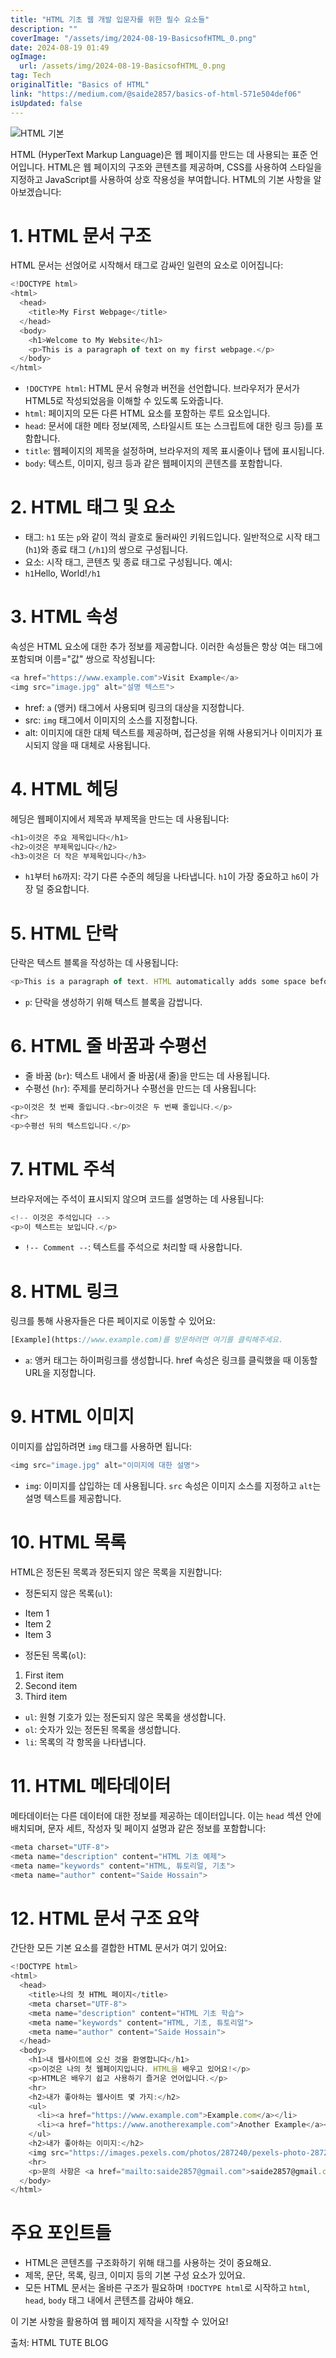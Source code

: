 ```yaml
---
title: "HTML 기초 웹 개발 입문자를 위한 필수 요소들"
description: ""
coverImage: "/assets/img/2024-08-19-BasicsofHTML_0.png"
date: 2024-08-19 01:49
ogImage: 
  url: /assets/img/2024-08-19-BasicsofHTML_0.png
tag: Tech
originalTitle: "Basics of HTML"
link: "https://medium.com/@saide2857/basics-of-html-571e504def06"
isUpdated: false
---
```




![HTML 기본](/assets/img/2024-08-19-BasicsofHTML_0.png)

HTML (HyperText Markup Language)은 웹 페이지를 만드는 데 사용되는 표준 언어입니다. HTML은 웹 페이지의 구조와 콘텐츠를 제공하며, CSS를 사용하여 스타일을 지정하고 JavaScript를 사용하여 상호 작용성을 부여합니다. HTML의 기본 사항을 알아보겠습니다:

# 1. HTML 문서 구조

HTML 문서는 선얹어로 시작해서 태그로 감싸인 일련의 요소로 이어집니다:


<!-- cozy-coder - 수평 -->
<ins class="adsbygoogle"
     style="display:block"
     data-ad-client="ca-pub-4877378276818686"
     data-ad-slot="1107185301"
     data-ad-format="auto"
     data-full-width-responsive="true"></ins>
<script>
     (adsbygoogle = window.adsbygoogle || []).push({});
</script>

```js
<!DOCTYPE html>
<html>
  <head>
    <title>My First Webpage</title>
  </head>
  <body>
    <h1>Welcome to My Website</h1>
    <p>This is a paragraph of text on my first webpage.</p>
  </body>
</html>
```

- `!DOCTYPE html`: HTML 문서 유형과 버전을 선언합니다. 브라우저가 문서가 HTML5로 작성되었음을 이해할 수 있도록 도와줍니다.
- `html`: 페이지의 모든 다른 HTML 요소를 포함하는 루트 요소입니다.
- `head`: 문서에 대한 메타 정보(제목, 스타일시트 또는 스크립트에 대한 링크 등)를 포함합니다.
- `title`: 웹페이지의 제목을 설정하며, 브라우저의 제목 표시줄이나 탭에 표시됩니다.
- `body`: 텍스트, 이미지, 링크 등과 같은 웹페이지의 콘텐츠를 포함합니다.

# 2. HTML 태그 및 요소

- 태그: `h1` 또는 `p`와 같이 꺽쇠 괄호로 둘러싸인 키워드입니다. 일반적으로 시작 태그 (`h1`)와 종료 태그 (`/h1`)의 쌍으로 구성됩니다.
- 요소: 시작 태그, 콘텐츠 및 종료 태그로 구성됩니다. 예시:
- `h1`Hello, World!`/h1`

<!-- cozy-coder - 수평 -->
<ins class="adsbygoogle"
     style="display:block"
     data-ad-client="ca-pub-4877378276818686"
     data-ad-slot="1107185301"
     data-ad-format="auto"
     data-full-width-responsive="true"></ins>
<script>
     (adsbygoogle = window.adsbygoogle || []).push({});
</script>

# 3. HTML 속성

속성은 HTML 요소에 대한 추가 정보를 제공합니다. 이러한 속성들은 항상 여는 태그에 포함되며 이름="값" 쌍으로 작성됩니다:

```js
<a href="https://www.example.com">Visit Example</a>
<img src="image.jpg" alt="설명 텍스트">
```

- href: `a` (앵커) 태그에서 사용되며 링크의 대상을 지정합니다.
- src: `img` 태그에서 이미지의 소스를 지정합니다.
- alt: 이미지에 대한 대체 텍스트를 제공하며, 접근성을 위해 사용되거나 이미지가 표시되지 않을 때 대체로 사용됩니다.

<!-- cozy-coder - 수평 -->
<ins class="adsbygoogle"
     style="display:block"
     data-ad-client="ca-pub-4877378276818686"
     data-ad-slot="1107185301"
     data-ad-format="auto"
     data-full-width-responsive="true"></ins>
<script>
     (adsbygoogle = window.adsbygoogle || []).push({});
</script>

# 4. HTML 헤딩

헤딩은 웹페이지에서 제목과 부제목을 만드는 데 사용됩니다:

```js
<h1>이것은 주요 제목입니다</h1>
<h2>이것은 부제목입니다</h2>
<h3>이것은 더 작은 부제목입니다</h3>
```

- `h1`부터 `h6`까지: 각기 다른 수준의 헤딩을 나타냅니다. `h1`이 가장 중요하고 `h6`이 가장 덜 중요합니다.

<!-- cozy-coder - 수평 -->
<ins class="adsbygoogle"
     style="display:block"
     data-ad-client="ca-pub-4877378276818686"
     data-ad-slot="1107185301"
     data-ad-format="auto"
     data-full-width-responsive="true"></ins>
<script>
     (adsbygoogle = window.adsbygoogle || []).push({});
</script>

# 5. HTML 단락

단락은 텍스트 블록을 작성하는 데 사용됩니다:

```js
<p>This is a paragraph of text. HTML automatically adds some space before and after paragraphs.</p>
```

- `p`: 단락을 생성하기 위해 텍스트 블록을 감쌉니다.

<!-- cozy-coder - 수평 -->
<ins class="adsbygoogle"
     style="display:block"
     data-ad-client="ca-pub-4877378276818686"
     data-ad-slot="1107185301"
     data-ad-format="auto"
     data-full-width-responsive="true"></ins>
<script>
     (adsbygoogle = window.adsbygoogle || []).push({});
</script>

# 6. HTML 줄 바꿈과 수평선

- 줄 바꿈 (`br`): 텍스트 내에서 줄 바꿈(새 줄)을 만드는 데 사용됩니다.
- 수평선 (`hr`): 주제를 분리하거나 수평선을 만드는 데 사용됩니다:

```js
<p>이것은 첫 번째 줄입니다.<br>이것은 두 번째 줄입니다.</p>
<hr>
<p>수평선 뒤의 텍스트입니다.</p>
```

# 7. HTML 주석

<!-- cozy-coder - 수평 -->
<ins class="adsbygoogle"
     style="display:block"
     data-ad-client="ca-pub-4877378276818686"
     data-ad-slot="1107185301"
     data-ad-format="auto"
     data-full-width-responsive="true"></ins>
<script>
     (adsbygoogle = window.adsbygoogle || []).push({});
</script>

브라우저에는 주석이 표시되지 않으며 코드를 설명하는 데 사용됩니다:

```js
<!-- 이것은 주석입니다 -->
<p>이 텍스트는 보입니다.</p>
```

- `!-- Comment --`: 텍스트를 주석으로 처리할 때 사용합니다.

# 8. HTML 링크

<!-- cozy-coder - 수평 -->
<ins class="adsbygoogle"
     style="display:block"
     data-ad-client="ca-pub-4877378276818686"
     data-ad-slot="1107185301"
     data-ad-format="auto"
     data-full-width-responsive="true"></ins>
<script>
     (adsbygoogle = window.adsbygoogle || []).push({});
</script>

링크를 통해 사용자들은 다른 페이지로 이동할 수 있어요:

```js
[Example](https://www.example.com)를 방문하려면 여기를 클릭해주세요.
```

- `a`: 앵커 태그는 하이퍼링크를 생성합니다. href 속성은 링크를 클릭했을 때 이동할 URL을 지정합니다.

# 9. HTML 이미지

<!-- cozy-coder - 수평 -->
<ins class="adsbygoogle"
     style="display:block"
     data-ad-client="ca-pub-4877378276818686"
     data-ad-slot="1107185301"
     data-ad-format="auto"
     data-full-width-responsive="true"></ins>
<script>
     (adsbygoogle = window.adsbygoogle || []).push({});
</script>

이미지를 삽입하려면 `img` 태그를 사용하면 됩니다:

```js
<img src="image.jpg" alt="이미지에 대한 설명">
```

- `img`: 이미지를 삽입하는 데 사용됩니다. `src` 속성은 이미지 소스를 지정하고 `alt`는 설명 텍스트를 제공합니다.

# 10. HTML 목록

<!-- cozy-coder - 수평 -->
<ins class="adsbygoogle"
     style="display:block"
     data-ad-client="ca-pub-4877378276818686"
     data-ad-slot="1107185301"
     data-ad-format="auto"
     data-full-width-responsive="true"></ins>
<script>
     (adsbygoogle = window.adsbygoogle || []).push({});
</script>

HTML은 정돈된 목록과 정돈되지 않은 목록을 지원합니다:

- 정돈되지 않은 목록(`ul`):


<ul>
  <li>Item 1</li>
  <li>Item 2</li>
  <li>Item 3</li>
</ul>


- 정돈된 목록(`ol`):

<ol>
  <li>First item</li>
  <li>Second item</li>
  <li>Third item</li>
</ol>


- `ul`: 원형 기호가 있는 정돈되지 않은 목록을 생성합니다.
- `ol`: 숫자가 있는 정돈된 목록을 생성합니다.
- `li`: 목록의 각 항목을 나타냅니다.

<!-- cozy-coder - 수평 -->
<ins class="adsbygoogle"
     style="display:block"
     data-ad-client="ca-pub-4877378276818686"
     data-ad-slot="1107185301"
     data-ad-format="auto"
     data-full-width-responsive="true"></ins>
<script>
     (adsbygoogle = window.adsbygoogle || []).push({});
</script>

# 11. HTML 메타데이터

메타데이터는 다른 데이터에 대한 정보를 제공하는 데이터입니다. 이는 `head` 섹션 안에 배치되며, 문자 세트, 작성자 및 페이지 설명과 같은 정보를 포함합니다:

```js
<meta charset="UTF-8">
<meta name="description" content="HTML 기초 예제">
<meta name="keywords" content="HTML, 튜토리얼, 기초">
<meta name="author" content="Saide Hossain">
```

# 12. HTML 문서 구조 요약

<!-- cozy-coder - 수평 -->
<ins class="adsbygoogle"
     style="display:block"
     data-ad-client="ca-pub-4877378276818686"
     data-ad-slot="1107185301"
     data-ad-format="auto"
     data-full-width-responsive="true"></ins>
<script>
     (adsbygoogle = window.adsbygoogle || []).push({});
</script>

간단한 모든 기본 요소를 결합한 HTML 문서가 여기 있어요:

```js
<!DOCTYPE html>
<html>
  <head>
    <title>나의 첫 HTML 페이지</title>
    <meta charset="UTF-8">
    <meta name="description" content="HTML 기초 학습">
    <meta name="keywords" content="HTML, 기초, 튜토리얼">
    <meta name="author" content="Saide Hossain">
  </head>
  <body>
    <h1>내 웹사이트에 오신 것을 환영합니다</h1>
    <p>이것은 나의 첫 웹페이지입니다. HTML을 배우고 있어요!</p>
    <p>HTML은 배우기 쉽고 사용하기 즐거운 언어입니다.</p>
    <hr>
    <h2>내가 좋아하는 웹사이트 몇 가지:</h2>
    <ul>
      <li><a href="https://www.example.com">Example.com</a></li>
      <li><a href="https://www.anotherexample.com">Another Example</a></li>
    </ul>
    <h2>내가 좋아하는 이미지:</h2>
    <img src="https://images.pexels.com/photos/287240/pexels-photo-287240.jpeg?auto=compress&cs=tinysrgb&w=1260&h=750&dpr=1" width="300" alt="아름다운 풍경">
    <hr>
    <p>문의 사항은 <a href="mailto:saide2857@gmail.com">saide2857@gmail.com</a>으로 연락해주세요</p>
  </body>
</html>
```

# 주요 포인트들

- HTML은 콘텐츠를 구조화하기 위해 태그를 사용하는 것이 중요해요.
- 제목, 문단, 목록, 링크, 이미지 등의 기본 구성 요소가 있어요.
- 모든 HTML 문서는 올바른 구조가 필요하며 `!DOCTYPE html`로 시작하고 `html`, `head`, `body` 태그 내에서 콘텐츠를 감싸야 해요.

<!-- cozy-coder - 수평 -->
<ins class="adsbygoogle"
     style="display:block"
     data-ad-client="ca-pub-4877378276818686"
     data-ad-slot="1107185301"
     data-ad-format="auto"
     data-full-width-responsive="true"></ins>
<script>
     (adsbygoogle = window.adsbygoogle || []).push({});
</script>

이 기본 사항을 활용하여 웹 페이지 제작을 시작할 수 있어요!

출처: HTML TUTE BLOG